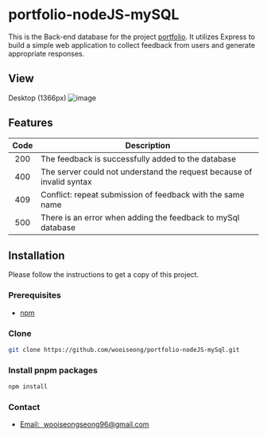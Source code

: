 # portfolio-nodeJS-mySQL

This is the Back-end database for the project <a href="https://github.com/wooiseong/portfolio-project-vercel/tree/main">portfolio</a>. It utilizes Express to build a simple web application to collect feedback from users and generate appropriate responses.


## View
Desktop (1366px)
![image](https://i.ibb.co/F7gnw8G/2024-12-18-220154.png)

## Features
|          Code               | Description                                                  | 
| :--------------------------: | ------------------------------------------------------------ | 
|    200    | The feedback is successfully added to the database |
|      400       | The server could not understand the request because of invalid syntax | 
|      409        | Conflict: repeat submission of feedback with the same name  | 
|      500  | There is an error when adding the feedback to mySql database              | 


## Installation
Please follow the instructions to get a copy of this project.

### Prerequisites
 * <a href="https://docs.npmjs.com/downloading-and-installing-node-js-and-npm">npm</a> 

### Clone
```sh
git clone https://github.com/wooiseong/portfolio-nodeJS-mySql.git
```

### Install pnpm packages
```sh
npm install
```

### Contact
* <a href= "mailto:wooiseongseong96@gmail.com">Email:  &nbsp;wooiseongseong96@gmail.com</a>

